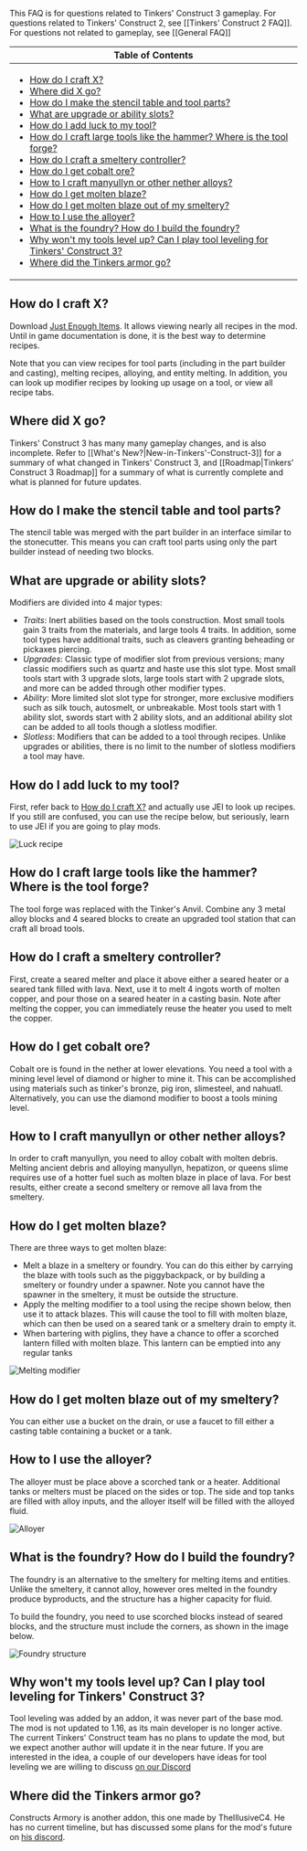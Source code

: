 This FAQ is for questions related to Tinkers' Construct 3 gameplay. For questions related to Tinkers' Construct 2, see [[Tinkers' Construct 2 FAQ]]. For questions not related to gameplay, see [[General FAQ]]

<table>
  <thead><th>Table of Contents</th></thead>
  <tbody><td>

- [How do I craft X?](#how-do-i-craft-x)
- [Where did X go?](#where-did-x-go)
- [How do I make the stencil table and tool parts?](#how-do-i-make-the-stencil-table-and-tool-parts)
- [What are upgrade or ability slots?](#what-are-upgrade-or-ability-slots)
- [How do I add luck to my tool?](#how-do-i-add-luck-to-my-tool)
- [How do I craft large tools like the hammer? Where is the tool forge?](#how-do-i-craft-large-tools-like-the-hammer-where-is-the-tool-forge)
- [How do I craft a smeltery controller?](#how-do-i-craft-a-smeltery-controller)
- [How do I get cobalt ore?](#how-do-i-get-cobalt-ore)
- [How to I craft manyullyn or other nether alloys?](#how-to-i-craft-manyullyn-or-other-nether-alloys)
- [How do I get molten blaze?](#how-do-i-get-molten-blaze)
- [How do I get molten blaze out of my smeltery?](#how-do-i-get-molten-blaze-out-of-my-smeltery)
- [How to I use the alloyer?](#how-to-i-use-the-alloyer)
- [What is the foundry? How do I build the foundry?](#what-is-the-foundry-how-do-i-build-the-foundry)
- [Why won't my tools level up? Can I play tool leveling for Tinkers' Construct 3?](#why-wont-my-tools-level-up-can-i-play-tool-leveling-for-tinkers-construct-3)
- [Where did the Tinkers armor go?](#where-did-the-tinkers-armor-go)
</td>
</table>

## How do I craft X?

Download [Just Enough Items](https://www.curseforge.com/minecraft/mc-mods/jei). It allows viewing nearly all recipes in the mod. Until in game documentation is done, it is the best way to determine recipes.

Note that you can view recipes for tool parts (including in the part builder and casting), melting recipes, alloying, and entity melting. In addition, you can look up modifier recipes by looking up usage on a tool, or view all recipe tabs.

## Where did X go?

Tinkers' Construct 3 has many many gameplay changes, and is also incomplete. Refer to [[What's New?|New-in-Tinkers'-Construct-3]] for a summary of what changed in Tinkers' Construct 3, and [[Roadmap|Tinkers' Construct 3 Roadmap]] for a summary of what is currently complete and what is planned for future updates.

## How do I make the stencil table and tool parts?

The stencil table was merged with the part builder in an interface similar to the stonecutter. This means you can craft tool parts using only the part builder instead of needing two blocks.

## What are upgrade or ability slots?

Modifiers are divided into 4 major types:
* *Traits*: Inert abilities based on the tools construction. Most small tools gain 3 traits from the materials, and large tools 4 traits. In addition, some tool types have additional traits, such as cleavers granting beheading or pickaxes piercing.
* *Upgrades*: Classic type of modifier slot from previous versions; many classic modifiers such as quartz and haste use this slot type. Most small tools start with 3 upgrade slots, large tools start with 2 upgrade slots, and more can be added through other modifier types.
* *Ability*: More limited slot slot type for stronger, more exclusive modifiers such as silk touch, autosmelt, or unbreakable. Most tools start with 1 ability slot, swords start with 2 ability slots, and an additional ability slot can be added to all tools though a slotless modifier.
* *Slotless*: Modifiers that can be added to a tool through recipes. Unlike upgrades or abilities, there is no limit to the number of slotless modifiers a tool may have.

## How do I add luck to my tool?

First, refer back to [How do I craft X?](#how-do-i-craft-x) and actually use JEI to look up recipes. If you still are confused, you can use the recipe below, but seriously, learn to use JEI if you are going to play mods.

![Luck recipe](https://i.imgur.com/eKSh65T.png)

## How do I craft large tools like the hammer? Where is the tool forge?

The tool forge was replaced with the Tinker's Anvil. Combine any 3 metal alloy blocks and 4 seared blocks to create an upgraded tool station that can craft all broad tools.

## How do I craft a smeltery controller?

First, create a seared melter and place it above either a seared heater or a seared tank filled with lava. Next, use it to melt 4 ingots worth of molten copper, and pour those on a seared heater in a casting basin. Note after melting the copper, you can immediately reuse the heater you used to melt the copper. 

## How do I get cobalt ore?

Cobalt ore is found in the nether at lower elevations. You need a tool with a mining level level of diamond or higher to mine it. This can be accomplished using materials such as tinker's bronze, pig iron, slimesteel, and nahuatl. Alternatively, you can use the diamond modifier to boost a tools mining level.

## How to I craft manyullyn or other nether alloys?

In order to craft manyullyn, you need to alloy cobalt with molten debris. Melting ancient debris and alloying manyullyn, hepatizon, or queens slime requires use of a hotter fuel such as molten blaze in place of lava. For best results, either create a second smeltery or remove all lava from the smeltery.

## How do I get molten blaze?

There are three ways to get molten blaze:

* Melt a blaze in a smeltery or foundry. You can do this either by carrying the blaze with tools such as the piggybackpack, or by building a smeltery or foundry under a spawner. Note you cannot have the spawner in the smeltery, it must be outside the structure.
* Apply the melting modifier to a tool using the recipe shown below, then use it to attack blazes. This will cause the tool to fill with molten blaze, which can then be used on a seared tank or a smeltery drain to empty it.
* When bartering with piglins, they have a chance to offer a scorched lantern filled with molten blaze. This lantern can be emptied into any regular tanks

![Melting modifier](https://i.imgur.com/G7Ya006.png)

## How do I get molten blaze out of my smeltery?

You can either use a bucket on the drain, or use a faucet to fill either a casting table containing a bucket or a tank.

## How to I use the alloyer?

The alloyer must be place above a scorched tank or a heater. Additional tanks or melters must be placed on the sides or top. The side and top tanks are filled with alloy inputs, and the alloyer itself will be filled with the alloyed fluid.

![Alloyer](https://i.imgur.com/DpgkEP5.png)

## What is the foundry? How do I build the foundry?

The foundry is an alternative to the smeltery for melting items and entities. Unlike the smeltery, it cannot alloy, however ores melted in the foundry produce byproducts, and the structure has a higher capacity for fluid.

To build the foundry, you need to use scorched blocks instead of seared blocks, and the structure must include the corners, as shown in the image below.

![Foundry structure](https://i.imgur.com/EObDe7w.png)

## Why won't my tools level up? Can I play tool leveling for Tinkers' Construct 3?

Tool leveling was added by an addon, it was never part of the base mod. The mod is not updated to 1.16, as its main developer is no longer active. The current Tinkers' Construct team has no plans to update the mod, but we expect another author will update it in the near future. If you are interested in the idea, a couple of our developers have ideas for tool leveling we are willing to discuss [on our Discord](https://discord.gg/njGrvuh)

## Where did the Tinkers armor go?

Constructs Armory is another addon, this one made by TheIllusiveC4. He has no current timeline, but has discussed some plans for the mod's future on [his discord](https://discord.gg/JWgrdwt).